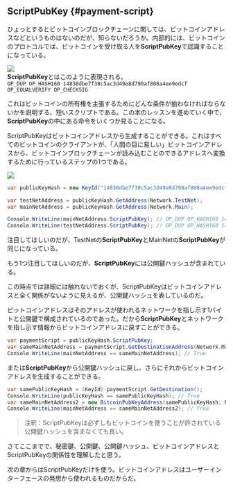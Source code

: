 ## ScriptPubKey {#payment-script}

ひょっとするとビットコインブロックチェーンに関しては、ビットコインアドレスなどというものはないのだが、知らないだろうか。内部的には、ビットコインのプロトコルでは、ビットコインを受け取る人を**ScriptPubKey**で認識することになっている。

![](../assets/ScriptPubKey.png)  
**ScriptPubKey**とはこのように表現される。  
`OP_DUP OP_HASH160 14836dbe7f38c5ac3d49e8d790af808a4ee9edcf OP_EQUALVERIFY OP_CHECKSIG`

これはビットコインの所有権を主張するためにどんな条件が揃わなければならないかを説明する、短いスクリプトである。この本のレッスンを進めていく中で、**ScriptPubKey**の中にある命令をいくつか見ることになる。

ScriptPubKeyはビットコインアドレスから生成することができる。これはすべてのビットコインのクライアントが、「人間の目に易しい」ビットコインアドレスから、ビットコインブロックチェーンが読み込むことのできるアドレスへ変換するために行っているステップの1つである。

![](../assets/BitcoinAddressToScriptPubKey.png)

```cs
var publicKeyHash = new KeyId("14836dbe7f38c5ac3d49e8d790af808a4ee9edcf");

var testNetAddress = publicKeyHash.GetAddress(Network.TestNet);
var mainNetAddress = publicKeyHash.GetAddress(Network.Main);

Console.WriteLine(mainNetAddress.ScriptPubKey); // OP_DUP OP_HASH160 14836dbe7f38c5ac3d49e8d790af808a4ee9edcf OP_EQUALVERIFY OP_CHECKSIG
Console.WriteLine(testNetAddress.ScriptPubKey); // OP_DUP OP_HASH160 14836dbe7f38c5ac3d49e8d790af808a4ee9edcf OP_EQUALVERIFY OP_CHECKSIG
```

注目してほしいのだが、TestNetの**ScriptPubKey**とMainNetの**ScriptPubKey**が同じになっている。

もう1つ注目してほしいのだが、**ScriptPubKey**には公開鍵ハッシュが含まれている。

この時点では詳細には触れないでおくが、ScriptPubKeyはビットコインアドレスと全く関係がないように見えるが、公開鍵ハッシュを表しているのだ。

ビットコインアドレスはそのアドレスが使われるネットワークを指し示す1バイトと公開鍵で構成されているのであった。だから**ScriptPubKey**とネットワークを指し示す情報からビットコインアドレスに戻すことができる。

```cs
var paymentScript = publicKeyHash.ScriptPubKey;
var sameMainNetAddress = paymentScript.GetDestinationAddress(Network.Main);
Console.WriteLine(mainNetAddress == sameMainNetAddress); // True
```

または**ScriptPubKey**から公開鍵ハッシュに戻し、さらにそれからビットコインアドレスを生成することができる。

```cs
var samePublicKeyHash = (KeyId) paymentScript.GetDestination();
Console.WriteLine(publicKeyHash == samePublicKeyHash); // True
var sameMainNetAddress2 = new BitcoinPubKeyAddress(samePublicKeyHash, Network.Main);
Console.WriteLine(mainNetAddress == sameMainNetAddress2); // True
```

> 注釈：ScriptPubKeyは必ずしもビットコインを使うことが許されている公開鍵ハッシュを含まなくても良い。

さてここまでで、秘密鍵、公開鍵、公開鍵ハッシュ、ビットコインアドレスとScriptPubKeyの関係性を理解したと思う。

次の章からはScriptPubKeyだけを使う。ビットコインアドレスはユーザーインターフェースの発想から使われるものだからだ。

